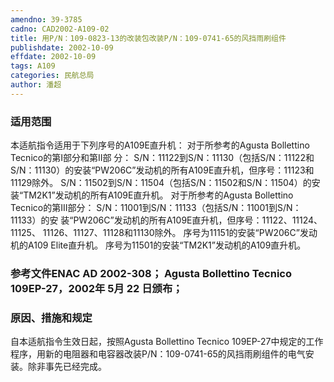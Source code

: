 ```yaml
---
amendno: 39-3785
cadno: CAD2002-A109-02
title: 用P/N：109-0823-13的改装包改装P/N：109-0741-65的风挡雨刷组件
publishdate: 2002-10-09
effdate: 2002-10-09
tags: A109
categories: 民航总局
author: 潘超
---
```


### 适用范围 
本适航指令适用于下列序号的A109E直升机：      对于所参考的Agusta Bollettino Tecnico的第I部分和第II部
分：      S/N：11122到S/N：11130（包括S/N：11122和S/N：11130）的安装“PW206C”发动机的所有A109E直升机，但序号：11123和11129除外。     S/N：11502到S/N：11504（包括S/N：11502和S/N：11504）的安
装“TM2K1”发动机的所有A109E直升机。      对于所参考的Agusta Bollettino Tecnico的第III部分：      S/N：11001到S/N：11133（包括S/N：11001到S/N：11133）的安
装“PW206C”发动机的所有A109E直升机，但序号：11122、11124、11125、
11126、11127、11128和11130除外。 序号为11151的安装“PW206C”发动机的A109 Elite直升机。 序号为11501的安装“TM2K1”发动机的A109直升机。

### 参考文件ENAC AD 2002-308；    Agusta Bollettino Tecnico 109EP-27，2002年 5月 22 日颁布；
  

### 原因、措施和规定 
自本适航指令生效日起，按照Agusta Bollettino Tecnico 109EP-27中规定的工作程序，用新的电阻器和电容器改装P/N：109-0741-65的风挡雨刷组件的电气安装。除非事先已经完成。
